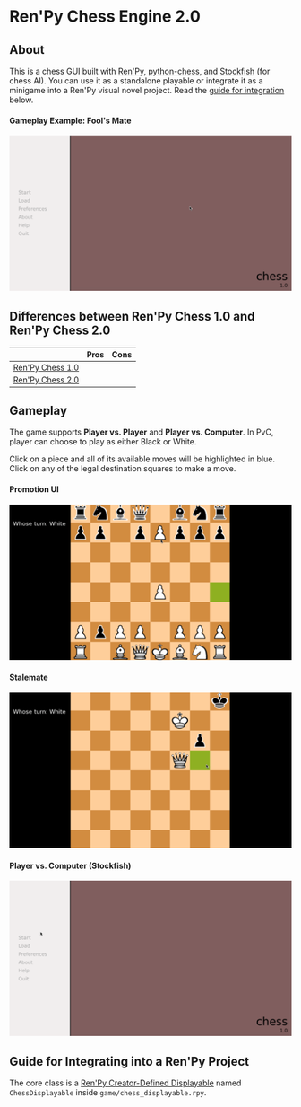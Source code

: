 # Ren'Py Chess Engine 2.0

## About

This is a chess GUI built with [Ren'Py](http://renpy.org/), [python-chess](https://github.com/niklasf/python-chess), and [Stockfish](https://stockfishchess.org/) (for chess AI). You can use it as a standalone playable or integrate it as a minigame into a Ren'Py visual novel project. Read the [guide for integration](https://github.com/RuolinZheng08/renpy-chess-engine) below.

#### Gameplay Example: Fool's Mate
<img src="https://github.com/RuolinZheng08/renpy-chess/blob/master/foolsmate.gif" alt="Gameplay Example" width=600>

## Differences between Ren'Py Chess 1.0 and Ren'Py Chess 2.0

|   | Pros  | Cons  |
|---|---|---|
| [Ren'Py Chess 1.0](https://github.com/RuolinZheng08/renpy-chess-engine)  |   |   |
| [Ren'Py Chess 2.0](https://github.com/RuolinZheng08/renpy-chess)  |   |   |

## Gameplay

The game supports **Player vs. Player** and **Player vs. Computer**. In PvC, player can choose to play as either Black or White.

Click on a piece and all of its available moves will be highlighted in blue. Click on any of the legal destination squares to make a move.

#### Promotion UI
<img src="https://github.com/RuolinZheng08/renpy-chess/blob/master/promotion.gif" alt="Promotion" width=600>

#### Stalemate
<img src="https://github.com/RuolinZheng08/renpy-chess/blob/master/stalemate.gif" alt="Stalemate" width=600>

#### Player vs. Computer (Stockfish)
<img src="https://github.com/RuolinZheng08/renpy-chess/blob/master/pvc.gif" alt="Play vs Computer" width=600>

## Guide for Integrating into a Ren'Py Project

The core class is a [Ren'Py Creator-Defined Displayable](https://www.renpy.org/doc/html/udd.html) named `ChessDisplayable` inside `game/chess_displayable.rpy`.